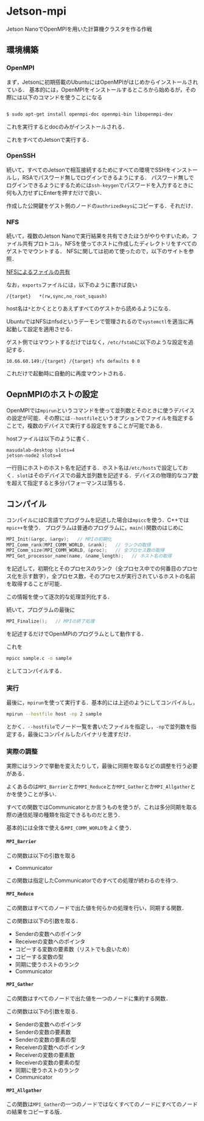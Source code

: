 # Jetson-mpi
Jetson NanoでOpenMPIを用いた計算機クラスタを作る作戦

## 環境構築
### OpenMPI
まず，Jetsonに初期搭載のUbuntuにはOpenMPIがはじめからインストールされている．
基本的には，OpenMPIをインストールするところから始めるが，その際には以下のコマンドを使うことになる
```bash

$ sudo apt-get install openmpi-doc openmpi-bin libopenmpi-dev
```

これを実行するとdocのみがインストールされる．

これをすべてのJetsonで実行する．

### OpenSSH
続いて，すべてのJetsonで相互接続するためにすべての環境でSSHをインストールし，RSAでパスワード無しでログインできるようにする．
パスワード無しでログインできるようにするためには`ssh-keygen`でパスワードを入力するときに何も入力せずにEnterを押すだけで良い．

作成した公開鍵をゲスト側のノードの`authrizedkeys`にコピーする．それだけ．

### NFS
続いて，複数のJetson Nanoで実行結果を共有できたほうがやりやすいため，ファイル共有プロトコル，NFSを使ってホストに作成したディレクトリをすべてのゲストでマウントする．
NFSに関しては初めて使ったので，以下のサイトを参照．

[NFSによるファイルの共有](http://tanizawade.gozaru.jp/topic/common_disk.html)

なお，`exports`ファイルには，以下のように書けば良い

```exports
/{target} 	*(rw,sync,no_root_squash)
```

host名は`*`とかくととりあえずすべてのゲストから読めるようになる．

UbuntuではNFSはnfsdというデーモンで管理されるので`systemctl`を適当に再起動して設定を適用させる．

ゲスト側ではマウントするだけではなく，`/etc/fstab`に以下のような設定を追記する．

```fstab
10.66.60.149:/{target} /{target} nfs defaults 0 0
```

これだけで起動時に自動的に再度マウントされる．

## OepnMPIのホストの設定
OpenMPIでは`mpirun`というコマンドを使って並列数とそのときに使うデバイスの設定が可能．その際には`--hostfile`というオプションでファイルを指定することで，複数のデバイスで実行する設定をすることが可能である．

hostファイルは以下のように書く．

```host
masudalab-desktop slots=4
jetson-node2 slots=4
```

一行目にホストのホスト名を記述する．ホスト名は`/etc/hosts`で設定しておく．`slot`はそのデバイスでの最大並列数を記述する．デバイスの物理的なコア数を超えて指定すると多分パフォーマンスは落ちる．

## コンパイル
コンパイルにはC言語でプログラムを記述した場合は`mpicc`を使う．C++では`mpic++`を使う．
プログラムは普通のプログラムに，`main()`関数のはじめに

```c
MPI_Init(&argc, &argv);   // MPIの初期化
MPI_Comm_rank(MPI_COMM_WORLD, &rank);   // ランクの取得
MPI_Comm_size(MPI_COMM_WORLD, &proc);   // 全プロセス数の取得
MPI_Get_processor_name(name, &name_length);   // ホスト名の取得
```
を記述して，初期化とそのプロセスのランク（全プロセス中での何番目のプロセス化を示す数字），全プロセス数，そのプロセスが実行されているホストの名前を取得することが可能．

この情報を使って逐次的な処理並列化する．

続いて，プログラムの最後に

```c
MPI_Finalize();   // MPIの終了処理
```

を記述するだけでOpenMPIのプログラムとして動作する．

これを

```bash
mpicc sample.c -o sample
```

としてコンパイルする．

### 実行
最後に，`mpirun`を使って実行する．基本的には上述のようにしてコンパイルし，

```bash
mpirun --hostfile host -np 2 sample
```

とかく．`--hostfile`でノード一覧を書いたファイルを指定し，`-np`で並列数を指定する，最後にコンパイルしたバイナリを渡すだけ．

### 実際の調整
実際にはランクで挙動を変えたりして，最後に同期を取るなどの調整を行う必要がある．

よくあるのは`MPI_Barrier`とか`MPI_Reduce`とか`MPI_Gather`とか`MPI_Allgather`とかを使うことが多い．

すべての関数ではCommunicatorとか言うものを使うが，これは多分同期を取る際の通信処理の種類を指定できるものだと思う．

基本的には全体で使える`MPI_COMM_WORLD`をよく使う．

#### `MPI_Barrier`
この関数は以下の引数を取る

- Communicator

この関数は指定したCommunicatorでのすべての処理が終わるのを待つ．

#### `MPI_Reduce`
この関数はすべてのノードで出た値を何らかの処理を行い，同期する関数．

この関数は以下の引数を取る．

- Senderの変数へのポインタ
- Receiverの変数へのポインタ
- コピーする変数の要素数（リストでも良いため）
- コピーする変数の型
- 同期に使うホストのランク
- Communicator

#### `MPI_Gather`
この関数はすべてのノードで出た値を一つのノードに集約する関数．

この関数は以下の引数を取る．

- Senderの変数へのポインタ
- Senderの変数の要素数
- Senderの変数の要素の型
- Receiverの変数へのポインタ
- Receiverの変数の要素数
- Receiverの変数の要素の型
- 同期に使うホストのランク
- Communicator

#### `MPI_Allgather`
この関数は`MPI_Gather`の一つのノードではなくすべてのノードにすべてのノードの結果をコピーする版．
